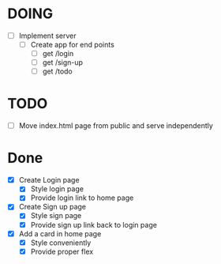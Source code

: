 # DOING

  - [ ] Implement server
    - [ ] Create app for end points
      - [ ] get /login
      - [ ] get /sign-up
      - [ ] get /todo

# TODO

  - [ ] Move index.html page from public and serve independently

# Done

- [x] Create Login page
  - [x] Style login page
  - [x] Provide login link to home page
- [x] Create Sign up page
  - [x] Style sign page
  - [x] Provide sign up link back to login page
- [x] Add a card in home page
  - [x] Style conveniently
  - [x] Provide proper flex
